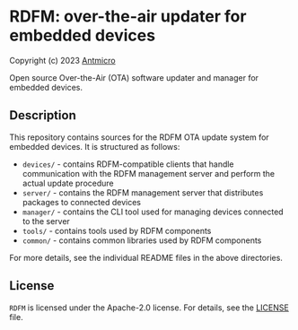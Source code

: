 # RDFM: over-the-air updater for embedded devices

Copyright (c) 2023 [Antmicro](https://www.antmicro.com)

Open source Over-the-Air (OTA) software updater and manager for embedded devices.

## Description

This repository contains sources for the RDFM OTA update system for embedded devices. It is structured as follows:

- `devices/` - contains RDFM-compatible clients that handle communication with the RDFM management server and perform the actual update procedure
- `server/` - contains the RDFM management server that distributes packages to connected devices
- `manager/` - contains the CLI tool used for managing devices connected to the server
- `tools/` - contains tools used by RDFM components
- `common/` - contains common libraries used by RDFM components

For more details, see the individual README files in the above directories.

## License

`RDFM` is licensed under the Apache-2.0 license. For details, see the [LICENSE](LICENSE) file.
